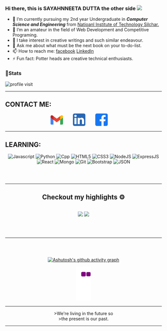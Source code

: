 ### Hi there, this is SAYAHNNEETA DUTTA the other side <img src="https://media.giphy.com/media/hvRJCLFzcasrR4ia7z/giphy.gif" width="25px">



- 🔭 I’m currently pursuing my 2nd year Undergraduate in **_Computer Science and Engineering_** from [Natioanl Institute of Technology Silchar.](http://www.nits.ac.in/)
- 🌱 I’m an amateur in the field of Web Development and Competitive Programing.
- 💬 I take interest in creative writings and such similar endeavour.
- 💬 Ask me about what must be the next book on your to-do-list.
- 📫 How to reach me: [facebook](https://www.facebook.com/profile.php?id=100004857528784) [LinkedIn](https://www.linkedin.com/in/sayahnneeta-dutta-2b4525187/)
- ⚡ Fun fact: Potter heads are creative technical enthusiasts.

### 👦Stats
<div align="left">

![profile visit](https://komarev.com/ghpvc/?username=sayahnneeta)

</div>

*****************************************************************************
## CONTACT ME:


<div align="center" width=80%>
<code><a title="Gmail" href="https://mail.google.com/mail/u/0/?tab=rm&ogbl#inbox?compose=GTvVlcSKhcDfDrlklgnxLVsldXhdwLpFZBJwHxbrshVQGfQgRSfhssmrBthzcdsbqfqpgggtcHbSK"><img height="40" src="./img/gmail.svg"></a></code>&emsp;&emsp;
<code><a title="LinkedIn" href="https://www.linkedin.com/in/sayahnneeta-dutta-2b4525187/"><img  height="40" src="./img/linkedin.svg"></a></code>&emsp;&emsp;
<code><a title="Facebook" href="https://www.facebook.com/profile.php?id=100004857528784"><img  height="40" src="./img/facebook.svg"></a></code>&emsp;&emsp;
</div>

************
## LEARNING:
  
<div align="center" width=80%>
  <img title="Javascript" src="https://img.shields.io/badge/JavaScript-F7DF1E?style=for-the-badge&logo=javascript&logoColor=black">
  <img title="Python" src="https://img.shields.io/badge/Python-3776AB?style=for-the-badge&logo=python&logoColor=white">
  <img title="Cpp" src="https://img.shields.io/badge/C%2B%2B-00599C?style=for-the-badge&logo=c%2B%2B&logoColor=white">
  <img title="HTML5" src="https://img.shields.io/badge/HTML5-E34F26?style=for-the-badge&logo=html5&logoColor=white">
  <img title="CSS3" src="https://img.shields.io/badge/CSS3-1572B6?style=for-the-badge&logo=css3&logoColor=white">
  <img title="NodeJS" src="https://img.shields.io/badge/Node.js-339933?style=for-the-badge&logo=nodedotjs&logoColor=white">
  <img title="ExpressJS" src="https://img.shields.io/badge/Express.js-000000?style=for-the-badge&logo=express&logoColor=white">
  <img title="React" src="https://img.shields.io/badge/React-20232A?style=for-the-badge&logo=react&logoColor=61DAFB">
  <img title="Mongo" src="https://img.shields.io/badge/MongoDB-4EA94B?style=for-the-badge&logo=mongodb&logoColor=white">
  <img title="Git" src="https://img.shields.io/badge/Git-F05032?style=for-the-badge&logo=git&logoColor=white">
  <img title="Bootstrap" src="https://img.shields.io/badge/Bootstrap-563D7C?style=for-the-badge&logo=bootstrap&logoColor=white">
  <img title="JSON" src="https://img.shields.io/badge/json-5E5C5C?style=for-the-badge&logo=json&logoColor=white">
  

<!--   <hr> -->


<br><br>

<hr>

## Checkout my highlights ⚙

<br>

<div align="center" width="100%">
    <img height="150" src="https://github-readme-stats.vercel.app/api/top-langs/?username=Sayahnneeta&layout=compact&theme=dracula">
    <img height="150" src="https://github-readme-stats.vercel.app/api?username=Sayahnneeta&show_icons=true&theme=dracula&count_private=t&hide=stars">
</div>

<br>
<br><br>
<hr>
<div>
<br><br>

<div align="center">

[![Ashutosh's github activity graph](https://activity-graph.herokuapp.com/graph?username=Sayahnneeta&custom_title=Checkout%20My%20Contribution%20Graph&hide_border=true)](https://github.com/ashutosh00710/github-readme-activity-graph)

</div>

![snake gif](https://github.com/Sayahnneeta/Sayahnneeta/blob/output/github-contribution-grid-snake.gif)
<hr>
>We're living in the future so <br>
>the present is our past.
  <div>
<hr>
